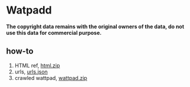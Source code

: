 # Watpadd

**The copyright data remains with the original owners of the data, do not use this data for commercial purpose.**

## how-to

1. HTML ref, [html.zip](html.zip)
2. urls, [urls.json](urls.json)
3. crawled wattpad, [wattpad.zip](https://f000.backblazeb2.com/file/malay-dataset/crawler/wattpad/wattpad.zip)